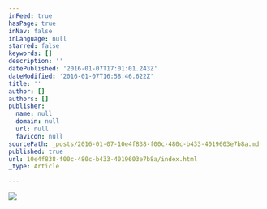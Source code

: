 ```yaml
---
inFeed: true
hasPage: true
inNav: false
inLanguage: null
starred: false
keywords: []
description: ''
datePublished: '2016-01-07T17:01:01.243Z'
dateModified: '2016-01-07T16:58:46.622Z'
title: ''
author: []
authors: []
publisher:
  name: null
  domain: null
  url: null
  favicon: null
sourcePath: _posts/2016-01-07-10e4f838-f00c-480c-b433-4019603e7b8a.md
published: true
url: 10e4f838-f00c-480c-b433-4019603e7b8a/index.html
_type: Article

---
```

![](https://the-grid-user-content.s3-us-west-2.amazonaws.com/1801f76c-89f3-4fa5-b111-87c8180a983d.gif)